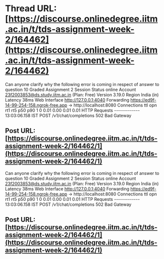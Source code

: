 # Thread URL: [https://discourse.onlinedegree.iitm.ac.in/t/tds-assignment-week-2/164462](https://discourse.onlinedegree.iitm.ac.in/t/tds-assignment-week-2/164462)

Can anyone clarify why the following error is coming in respect of answer to question 10 Graded Assignment 2 Session Status online Account 23f2003853@ds.study.iitm.ac.in (Plan: Free) Version 3.19.0 Region India (in) Latency 38ms Web Interface http://127.0.0.1:4040 Forwarding https://ed9f-14-99-254-158.ngrok-free.app → http://localhost:8080 Connections ttl opn rt1 rt5 p50 p90 1 0 0.01 0.00 0.01 0.01 HTTP Requests ------------- 13:03:06.158 IST POST /v1/chat/completions 502 Bad Gateway

Post URL: [https://discourse.onlinedegree.iitm.ac.in/t/tds-assignment-week-2/164462/1](https://discourse.onlinedegree.iitm.ac.in/t/tds-assignment-week-2/164462/1)
---
Can anyone clarify why the following error is coming in respect of answer to question 10 Graded Assignment 2 Session Status online Account 23f2003853@ds.study.iitm.ac.in (Plan: Free) Version 3.19.0 Region India (in) Latency 38ms Web Interface http://127.0.0.1:4040 Forwarding https://ed9f-14-99-254-158.ngrok-free.app → http://localhost:8080 Connections ttl opn rt1 rt5 p50 p90 1 0 0.01 0.00 0.01 0.01 HTTP Requests ------------- 13:03:06.158 IST POST /v1/chat/completions 502 Bad Gateway

Post URL: [https://discourse.onlinedegree.iitm.ac.in/t/tds-assignment-week-2/164462/1](https://discourse.onlinedegree.iitm.ac.in/t/tds-assignment-week-2/164462/1)
---
